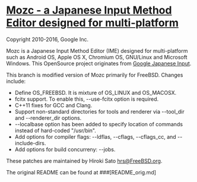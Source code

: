 [Mozc - a Japanese Input Method Editor designed for multi-platform](https://github.com/google/mozc)
===================================

Copyright 2010-2016, Google Inc.

Mozc is a Japanese Input Method Editor (IME) designed for multi-platform such as
Android OS, Apple OS X, Chromium OS, GNU/Linux and Microsoft Windows.  This
OpenSource project originates from
[Google Japanese Input](http://www.google.com/intl/ja/ime/).

This branch is modified version of Mozc primarily for FreeBSD.
Changes include:

* Define OS_FREEBSD.  It is mixture of OS_LINUX and OS_MACOSX.
* fcitx support.  To enable this, --use-fcitx option is required.
* C++11 fixes for GCC and Clang.
* Support non-standard directories for tools and renderer via --tool_dir and --renderer_dir options.
* --localbase option has been added to specify location of commands instead of hard-coded "/usr/bin".
* Add options for compiler flags: --ldflas, --cflags, --cflags_cc, and --include-dirs.
* Add options for build concurreny: --jobs.

These patches are maintained by Hiroki Sato <hrs@FreeBSD.org>.

The original README can be found at ###[README_orig.md]
